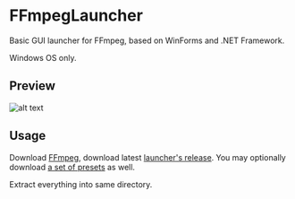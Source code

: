 # FFmpegLauncher
Basic GUI launcher for FFmpeg, based on WinForms and .NET Framework.

Windows OS only.

## Preview
![alt text](https://raw.githubusercontent.com/syrtsevser/FFmpegLauncher/main/media/screenshot_1.png)

## Usage
Download [FFmpeg](https://github.com/BtbN/FFmpeg-Builds/releases), download latest [launcher's release](https://github.com/syrtsevser/FFmpegLauncher/releases). You may optionally download [a set of presets](https://raw.githubusercontent.com/syrtsevser/FFmpegLauncher/main/presets/General%20examples/FFmpeg%20Launcher.json) as well.

Extract everything into same directory.

